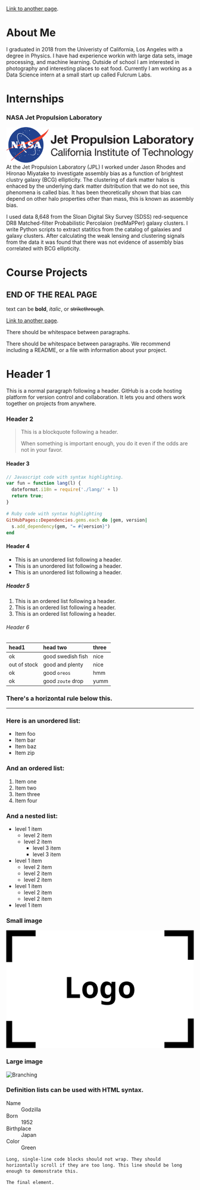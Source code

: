 [Link to another page](http://www.apple.com).

# About Me
I graduated in 2018 from the Univeristy of California, Los Angeles with a degree in Physics. I have had experience workin with large data sets, image processing, and machine learning. Outside of school I am interested in photography and interesting places to eat food. Currently I am working as a Data Science intern at a small start up called Fulcrum Labs.

# Internships
### NASA Jet Propulsion Laboratory
![JPL](/assets/img/JPL_logo.png)
At the Jet Propulsion Laboratory (JPL) I worked under Jason Rhodes and Hironao Miyatake to investigate assembly bias as a function of brightest clustry galaxy (BCG) ellipticity.  The clustering of dark matter halos is enhaced by the underlying dark matter dsitribution that we do not see, this phenomena is called bias. It has been theoretically shown that bias can depend on other halo properties other than mass, this is known as assembly bias.

I used data 8,648 from the Sloan Digital Sky Survey (SDSS) red-sequence DR8 Matched-filter Probabilistic Percolaion (redMaPPer) galaxy clusters. I write Python scripts to extract statitics from the catalog of galaxies and galaxy clusters. After calculating the weak lensing and clustering signals from the data it was found that there was not evidence of assembly bias correlated with BCG ellipticity.


# Course Projects

END OF THE REAL PAGE
----------


text can be **bold**, _italic_, or ~~strikethrough~~.

[Link to another page](./another-page.html).

There should be whitespace between paragraphs.

There should be whitespace between paragraphs. We recommend including a README, or a file with information about your project.

# Header 1

This is a normal paragraph following a header. GitHub is a code hosting platform for version control and collaboration. It lets you and others work together on projects from anywhere.

### Header 2

> This is a blockquote following a header.
>
> When something is important enough, you do it even if the odds are not in your favor.

#### Header 3

```js
// Javascript code with syntax highlighting.
var fun = function lang(l) {
  dateformat.i18n = require('./lang/' + l)
  return true;
}
```

```ruby
# Ruby code with syntax highlighting
GitHubPages::Dependencies.gems.each do |gem, version|
  s.add_dependency(gem, "= #{version}")
end
```

#### Header 4

*   This is an unordered list following a header.
*   This is an unordered list following a header.
*   This is an unordered list following a header.

##### Header 5

1.  This is an ordered list following a header.
2.  This is an ordered list following a header.
3.  This is an ordered list following a header.

###### Header 6

| head1        | head two          | three |
|:-------------|:------------------|:------|
| ok           | good swedish fish | nice  |
| out of stock | good and plenty   | nice  |
| ok           | good `oreos`      | hmm   |
| ok           | good `zoute` drop | yumm  |

### There's a horizontal rule below this.

* * *

### Here is an unordered list:

*   Item foo
*   Item bar
*   Item baz
*   Item zip

### And an ordered list:

1.  Item one
1.  Item two
1.  Item three
1.  Item four

### And a nested list:

- level 1 item
  - level 2 item
  - level 2 item
    - level 3 item
    - level 3 item
- level 1 item
  - level 2 item
  - level 2 item
  - level 2 item
- level 1 item
  - level 2 item
  - level 2 item
- level 1 item

### Small image

![Octocat](/assets/img/logo.png)

### Large image

![Branching](https://guides.github.com/activities/hello-world/branching.png)


### Definition lists can be used with HTML syntax.

<dl>
<dt>Name</dt>
<dd>Godzilla</dd>
<dt>Born</dt>
<dd>1952</dd>
<dt>Birthplace</dt>
<dd>Japan</dd>
<dt>Color</dt>
<dd>Green</dd>
</dl>

```
Long, single-line code blocks should not wrap. They should horizontally scroll if they are too long. This line should be long enough to demonstrate this.
```

```
The final element.
```

